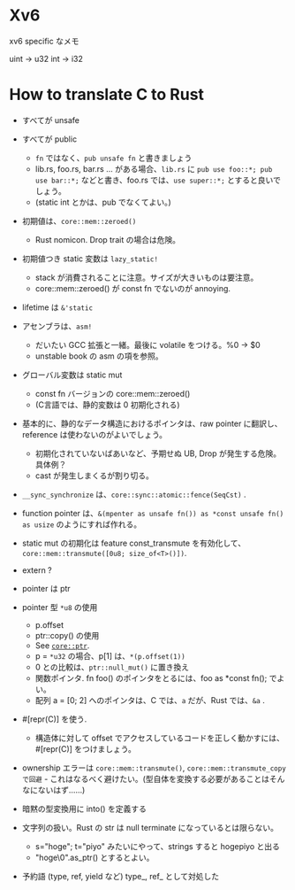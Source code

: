 # Xv6

xv6 specific なメモ

uint -> u32
int  -> i32

# How to translate C to Rust


- すべてが unsafe
- すべてが public
  - `fn` ではなく、`pub unsafe fn` と書きましょう
  - lib.rs, foo.rs, bar.rs ... がある場合、`lib.rs` に `pub use foo::*; pub use bar::*;` などと書き、foo.rs では、`use super::*;` とすると良いでしょう。
  - (static int とかは、pub でなくてよい。)
- 初期値は、`core::mem::zeroed()`
  - Rust nomicon. Drop trait の場合は危険。
- 初期値つき static 変数は `lazy_static!`
  - stack が消費されることに注意。サイズが大きいものは要注意。
  - core::mem::zeroed() が const fn でないのが annoying.
- lifetime は `&'static`
- アセンブラは、`asm!`
  - だいたい GCC 拡張と一緒。最後に volatile をつける。%0 -> $0
  - unstable book の asm の項を参照。
- グローバル変数は static mut
  - const fn バージョンの core::mem::zeroed()
  - (C言語では、静的変数は 0 初期化される)
- 基本的に、静的なデータ構造におけるポインタは、raw pointer に翻訳し、reference は使わないのがよいでしょう。
  - 初期化されていないばあいなど、予期せぬ UB, Drop が発生する危険。具体例？
  - cast が発生しまくるが割り切る。

- `__sync_synchronize` は、`core::sync::atomic::fence(SeqCst)` .

- function pointer は、`&(mpenter as unsafe fn()) as *const unsafe fn() as usize` のようにすれば作れる。

- static mut の初期化は feature const_transmute を有効化して、`core::mem::transmute([0u8; size_of<T>()])`.

- extern ?




- pointer は ptr
- pointer 型 `*u8` の使用
  - p.offset
  - ptr::copy() の使用
  - See [`core::ptr`].
  - p = `*u32` の場合、p[1] は、`*(p.offset(1))`
  - 0 との比較は、`ptr::null_mut()` に置き換え
  - 関数ポインタ. fn foo() のポインタをとるには、foo as *const fn();  でよい。
  - 配列 a = [0; 2] へのポインタは、C では、`a` だが、Rust では、`&a` .

- #[repr(C)] を使う.
  - 構造体に対して offset でアクセスしているコードを正しく動かすには、#[repr(C)] をつけましょう。

[`core::ptr`]: https://doc.rust-lang.org/core/ptr/index.html

- ownership エラーは `core::mem::transmute()`, `core::mem::transmute_copy で回避` - これはなるべく避けたい。(型自体を変換する必要があることはそんなにないはず……)

- 暗黙の型変換用に into() を定義する

- 文字列の扱い。Rust の str は null terminate になっているとは限らない。
    - s="hoge"; t="piyo" みたいにやって、strings すると hogepiyo と出る
    - "hoge\0".as_ptr() とするとよい。
- 予約語 (type, ref, yield など) type_, ref_ として対処した
